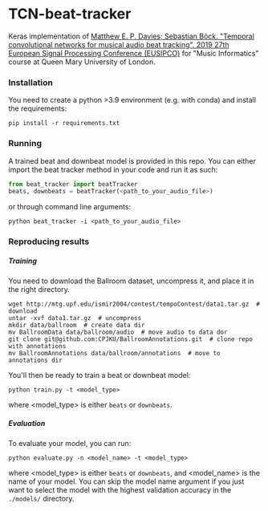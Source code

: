 # TCN-beat-tracker
Keras implementation of [Matthew E. P. Davies; Sebastian Böck. "Temporal convolutional networks for musical audio beat tracking". 2019 27th European Signal Processing Conference (EUSIPCO)](https://ieeexplore.ieee.org/document/8902578) for "Music Informatics" course at Queen Mary University of London.

### Installation
You need to create a python >3.9 environment (e.g. with conda) and install the requirements:
```
pip install -r requirements.txt
```

### Running
A trained beat and downbeat model is provided in this repo. You can either import the beat tracker method in your code and run it as such:
```python
from beat_tracker import beatTracker
beats, downbeats = beatTracker(<path_to_your_audio_file>)
```
or through command line arguments:
```shell
python beat_tracker -i <path_to_your_audio_file>
```

### Reproducing results

##### Training
You need to download the Ballroom dataset, uncompress it, and place it in the right directory.
```shell
wget http://mtg.upf.edu/ismir2004/contest/tempoContest/data1.tar.gz  # download
untar -xvf data1.tar.gz  # uncompress
mkdir data/ballroom  # create data dir
mv BallroomData data/ballroom/audio  # move audio to data dor
git clone git@github.com:CPJKU/BallroomAnnotations.git  # clone repo with annotations
mv BallroomAnnotations data/ballroom/annotations  # move to annotations dir
```
You'll then be ready to train a beat or downbeat model:
```shell
python train.py -t <model_type>
```
where <model_type> is either `beats` or `downbeats`.

##### Evaluation
To evaluate your model, you can run:
```shell
python evaluate.py -n <model_name> -t <model_type>
```
where <model_type> is either `beats` or `downbeats`, and <model_name> is the name of your model. You can skip the model name argument if you just want to select the model with the highest validation accuracy in the `./models/` directory.